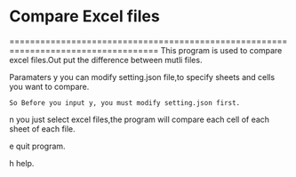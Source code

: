 # Compare Excel files
===================================================================================
This program is used to compare excel files.Out put the difference between mutli files.

Paramaters
y   you can modify setting.json file,to specify sheets and cells you want to compare.


    So Before you input y, you must modify setting.json first.
    
    
n   you just select excel files,the program will compare each cell of each sheet of each file.


e   quit program.


h   help.
